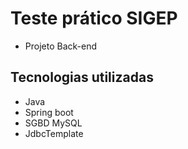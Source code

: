 # Teste prático SIGEP

- Projeto Back-end

## Tecnologias utilizadas

- Java
- Spring boot
- SGBD MySQL
- JdbcTemplate

